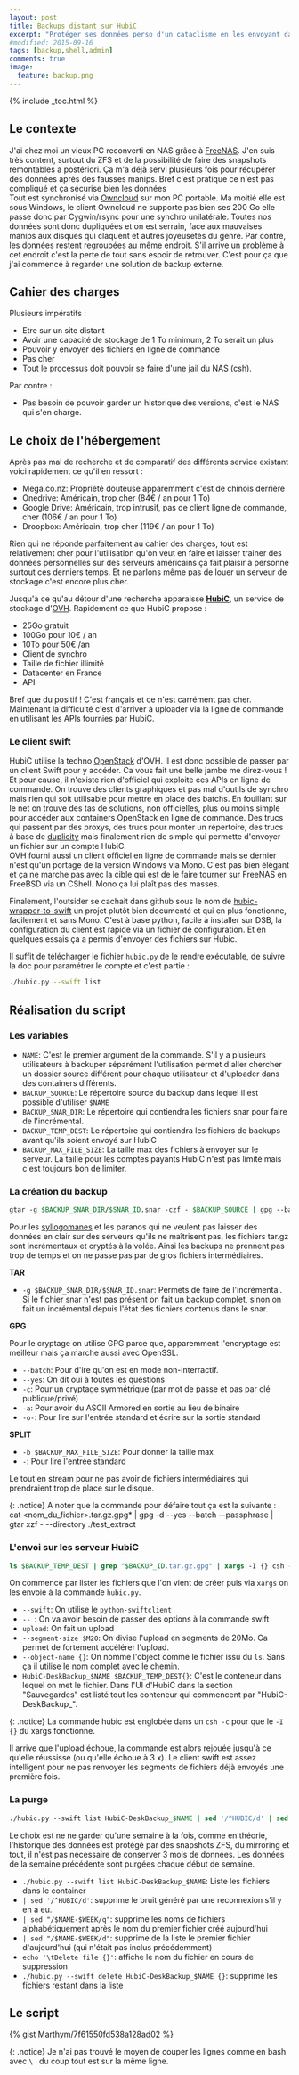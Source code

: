 ```yaml
---
layout: post
title: Backups distant sur HubiC
excerpt: "Protéger ses données perso d'un cataclisme en les envoyant dans le cloud"
#modified: 2015-09-16
tags: [backup,shell,admin]
comments: true
image:
  feature: backup.png
---
```

{% include _toc.html %}<!--_-->

## Le contexte
J'ai chez moi un vieux PC reconverti en NAS grâce à [FreeNAS](http://www.freenas.org/). J'en suis très content, surtout du ZFS et de la possibilité de faire
des snapshots remontables a postériori. Ça m'a déjà servi plusieurs fois pour récupérer des données après des fausses manips. Bref c'est pratique ce n'est pas
compliqué et ça sécurise bien les données <br/>
Tout est synchronisé via [Owncloud](https:/owncloud.org/) sur mon PC portable. Ma moitié elle est sous Windows, le client Owncloud ne supporte pas bien ses
200 Go elle passe donc par Cygwin/rsync pour une synchro unilatérale.  Toutes nos données sont donc dupliquées et on est serrain, face aux mauvaises manips aux
disques qui claquent et autres joyeusetés du genre. Par contre, les données restent regroupées au même endroit. S'il arrive un problème à cet endroit c'est la
perte de tout sans espoir de retrouver. C'est pour ça que j'ai commencé à regarder une solution de backup externe.

## Cahier des charges
Plusieurs impératifs :

* Etre sur un site distant
* Avoir une capacité de stockage de 1 To minimum, 2 To serait un plus
* Pouvoir y envoyer des fichiers en ligne de commande
* Pas cher
* Tout le processus doit pouvoir se faire d'une jail du NAS (csh).

Par contre :

* Pas besoin de pouvoir garder un historique des versions, c'est le NAS qui s'en charge.

## Le choix de l'hébergement
Après pas mal de recherche et de comparatif des différents service existant voici rapidement ce qu'il en ressort :

* Mega.co.nz: Propriété douteuse apparemment c'est de chinois derrière
* Onedrive: Américain, trop cher (84€ / an pour 1 To)
* Google Drive: Américain, trop intrusif, pas de client ligne de commande, cher (106€ / an pour 1 To)
* Droopbox: Américain, trop cher (119€ / an pour 1 To)

Rien qui ne réponde parfaitement au cahier des charges, tout est relativement cher pour l'utilisation qu'on veut en faire et laisser trainer des données
personnelles sur des serveurs américains ça fait plaisir à personne surtout ces derniers temps.
Et ne parlons même pas de louer un serveur de stockage c'est encore plus cher.

Jusqu'à ce qu'au détour d'une recherche apparaisse **[HubiC](https://hubic.com/en/)**, un service de stockage d'[OVH](https://www.ovh.com/fr/).
Rapidement ce que HubiC propose :

* 25Go gratuit
* 100Go pour 10€ / an
* 10To pour 50€ /an
* Client de synchro
* Taille de fichier illimité
* Datacenter en France
* API

Bref que du positif ! C'est français et ce n'est carrément pas cher. Maintenant la difficulté c'est d'arriver à uploader via la ligne de commande en utilisant
les APIs fournies par HubiC.

### Le client swift
HubiC utilise la techno [OpenStack](https://www.ovh.com/fr/g611.openstack_quickstart) d'OVH. Il est donc possible de passer par un client Swift pour y accéder.
Ca vous fait une belle jambe me direz-vous ! Et pour cause, il n'existe rien d'officiel qui exploite ces APIs en ligne de commande. On trouve des clients
graphiques et pas mal d'outils de synchro mais rien qui soit utilisable pour mettre en place des batchs.
En fouillant sur le net on trouve des tas de solutions, non officielles, plus ou moins simple pour accéder aux containers OpenStack en ligne de commande.
Des trucs qui passent par des proxys, des trucs pour monter un répertoire, des trucs à base de [duplicity](http://duplicity.nongnu.org/) mais finalement rien
de simple qui permette d'envoyer un fichier sur un compte HubiC.<br/>
OVH fourni aussi un client officiel en ligne de commande  mais se dernier n'est qu'un portage de la version Windows via Mono. C'est pas bien élégant et ça ne
marche pas avec la cible qui est de le faire tourner sur FreeNAS en FreeBSD via un CShell. Mono ça lui plaît pas des masses.

Finalement, l'outsider se cachait dans github sous le nom de [hubic-wrapper-to-swift](https://github.com/puzzle1536/hubic-wrapper-to-swift) un projet plutôt
bien documenté et qui en plus fonctionne, facilement et sans Mono. C'est à base python, facile à installer sur DSB, la configuration du client est rapide via
un fichier de configuration. Et en quelques essais ça a permis d'envoyer des fichiers sur Hubic.

Il suffit de télécharger le fichier `hubic.py` de le rendre exécutable, de suivre la doc pour paramétrer le compte et c'est partie :
```sh
./hubic.py --swift list
```

## Réalisation du script

### Les variables
* `NAME`: C'est le premier argument de la commande. S'il y a plusieurs utilisateurs à backuper séparément l'utilisation permet d'aller chercher un dossier
source différent pour chaque utilisateur et d'uploader dans des containers différents.
* `BACKUP_SOURCE`: Le répertoire source du backup dans lequel il est possible d'utiliser `$NAME`
* `BACKUP_SNAR_DIR`: Le répertoire qui contiendra les fichiers snar pour faire de l'incrémental.
* `BACKUP_TEMP_DEST`: Le répertoire qui contiendra les fichiers de backups avant qu'ils soient envoyé sur HubiC
* `BACKUP_MAX_FILE_SIZE`: La taille max des fichiers à envoyer sur le serveur. La taille pour les comptes payants HubiC n'est pas limité mais c'est toujours
bon de limiter.

### La création du backup

~~~csh
gtar -g $BACKUP_SNAR_DIR/$SNAR_ID.snar -czf - $BACKUP_SOURCE | gpg --batch --yes --passphrase <passphrase> -ac -o- | split -b $BACKUP_MAX_FILE_SIZE - $BACKUP_TEMP_DEST/$BACKUP_ID.tar.gz.gpg.
~~~

Pour les [syllogomanes](https://fr.wikipedia.org/wiki/Syllogomanie) et les paranos qui ne veulent pas laisser des données en clair sur des serveurs qu'ils ne
maîtrisent pas, les fichiers tar.gz sont incrémentaux et cryptés à la volée. Ainsi les backups ne prennent pas trop de temps et on ne passe pas par de gros
fichiers intermédiaires.

**TAR**

* `-g $BACKUP_SNAR_DIR/$SNAR_ID.snar`: Permets de faire de l'incrémental. Si le fichier snar n'est pas présent on fait un backup complet, sinon on fait un
incrémental depuis l'état des fichiers contenus dans le snar.

**GPG**

Pour le cryptage on utilise GPG parce que, apparemment l'encryptage est meilleur mais ça marche aussi avec OpenSSL.

* `--batch`: Pour d'ire qu'on est en mode non-interractif.
* `--yes`: On dit oui à toutes les questions
* `-c`: Pour un cryptage symmétrique (par mot de passe et pas par clé publique/privé)
* `-a`: Pour avoir du ASCII Armored en sortie au lieu de binaire
* `-o-`: Pour lire sur l'entrée standard et écrire sur la sortie standard

**SPLIT**

* `-b $BACKUP_MAX_FILE_SIZE`: Pour donner la taille max
* ` - `: Pour lire l'entrée standard

Le tout en stream pour ne pas avoir de fichiers intermédiaires qui prendraient trop de place sur le disque.

{: .notice}
A noter que la commande pour défaire tout ça est la suivante :<br/>
cat <nom_du_fichier>.tar.gz.gpg* | gpg -d --yes --batch --passphrase <passphrase> | gtar xzf - --directory ./test_extract

### L'envoi sur les serveur HubiC

~~~csh
ls $BACKUP_TEMP_DEST | grep "$BACKUP_ID.tar.gz.gpg" | xargs -I {} csh -c "./hubic.py --swift -- upload --segment-size $M20 --object-name {} HubiC-DeskBackup_$NAME $BACKUP_TEMP_DEST{}"
~~~

On commence par lister les fichiers que l'on vient de créer puis via `xargs` on les envoie à la commande `hubic.py`.

* `--swift`: On utilise le `python-swiftclient`
* `-- `: On va avoir besoin de passer des options à la commande swift
* `upload`: On fait un upload
* `--segment-size $M20`: On divise l'upload en segments de 20Mo. Ca permet de fortement accélérer l'upload.
* `--object-name {}`: On nomme l'object comme le fichier issu du `ls`. Sans ça il utilise le nom complet avec le chemin.
* `HubiC-DeskBackup_$NAME $BACKUP_TEMP_DEST{}`: C'est le conteneur dans lequel on met le fichier. Dans l'UI d'HubiC dans la section "Sauvegardes" est listé
tout les conteneur qui commencent par "HubiC-DeskBackup_".

{: .notice}
La commande hubic est englobée dans un `csh -c` pour que le `-I {}` du xargs fonctionne.

Il arrive que l'upload échoue, la commande est alors rejouée jusqu'à ce qu'elle réussisse (ou qu'elle échoue à 3 x). Le client swift est assez intelligent pour
ne pas renvoyer les segments de fichiers déjà envoyés une première fois.

### La purge

~~~ csh
./hubic.py --swift list HubiC-DeskBackup_$NAME | sed '/^HUBIC/d' | sed "/$NAME-$WEEK/q" | sed "/$NAME-$WEEK/d" | xargs -I {} csh -c "echo '\tDelete file {}' && ./hubic.py --swift delete HubiC-DeskBackup_$NAME {}"
~~~

Le choix est ne ne garder qu'une semaine à la fois, comme en théorie, l'historique des données est protégé par des snapshots ZFS, du mirroring et tout, il
n'est pas nécessaire de conserver 3 mois de données. Les données de la semaine précédente sont purgées chaque début de semaine.

* `./hubic.py --swift list HubiC-DeskBackup_$NAME`: Liste les fichiers dans le container
* `| sed '/^HUBIC/d'`: supprime le bruit généré par une reconnexion s'il y en a eu.
* `| sed "/$NAME-$WEEK/q"`: supprime les noms de fichiers alphabétiquement après le nom du premier fichier créé aujourd'hui
* `| sed "/$NAME-$WEEK/d"`: supprime de la liste le premier fichier d'aujourd'hui (qui n'était pas inclus précédemment)
* `echo '\tDelete file {}'`: affiche le nom du fichier en cours de suppression
* `./hubic.py --swift delete HubiC-DeskBackup_$NAME {}`: supprime les fichiers restant dans la liste

## Le script

{% gist Marthym/7f61550fd538a128ad02 %}

{: .notice}
Je n'ai pas trouvé le moyen de couper les lignes comme en bash avec `\ ` du coup tout est sur la même ligne.
